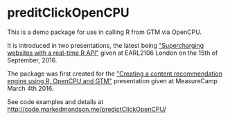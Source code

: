 # preditClickOpenCPU

This is a demo package for use in calling R from GTM via OpenCPU.

It is introduced in two presentations, the latest being ["Supercharging websites with a real-time R API"](http://code.markedmondson.me/predictClickOpenCPU/supercharge.html#1) given at EARL2106 London on the 15th of September, 2016.

The package was first created for the ["Creating a content recommendation engine using R, OpenCPU and GTM"](http://code.markedmondson.me/predictClickOpenCPU/creatingContentRecEngine_presentation) presentation given at MeasureCamp March 4th 2016.

See code examples and details at http://code.markedmondson.me/predictClickOpenCPU/ 